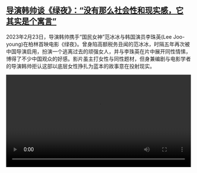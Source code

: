 <!--1677327425000-->
[导演韩帅谈《绿夜》：“没有那么社会性和现实感，它其实是个寓言”](https://www.dw.com/zh/%E5%AF%BC%E6%BC%94%E9%9F%A9%E5%B8%85%E8%B0%88%E3%80%8A%E7%BB%BF%E5%A4%9C%E3%80%8B%EF%BC%9A%E2%80%9C%E6%B2%A1%E6%9C%89%E9%82%A3%E4%B9%88%E7%A4%BE%E4%BC%9A%E6%80%A7%E5%92%8C%E7%8E%B0%E5%AE%9E%E6%84%9F%EF%BC%8C%E5%AE%83%E5%85%B6%E5%AE%9E%E6%98%AF%E4%B8%AA%E5%AF%93%E8%A8%80%E2%80%9D/a-64818863)
------

<p>2023年2月23日，导演韩帅携手“国民女神”范冰冰与韩国演员李珠英(Lee Joo-young)在柏林首映电影《绿夜》。曾身陷高额税务丑闻的范冰冰，时隔五年再次被中国导演启用，扮演一个逃离过去的顽强女人，并与李珠英在片中展开同性情愫，博得了不少中国观众的好感。影片虽主打女性与同性题材，但身兼编剧与电影学者的导演韩帅拒认这部以底层女性挣扎为蓝本的故事意在投射现实。</small></p><video src="https://tvdownloaddw-a.akamaihd.net/dwtv_video/flv/vdt_zh/2023/bchi230225_001_han-shuai-farbe009643083_01r_AVC_1280x720.mp4" controls style="width:100%"></video>
